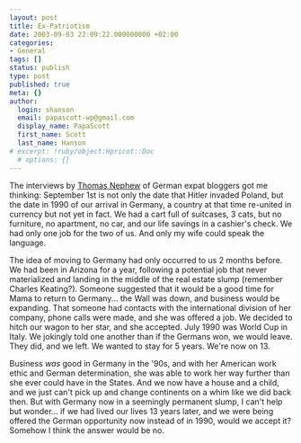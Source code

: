 ```yaml
---
layout: post
title: Ex-Patriotism
date: 2003-09-03 22:09:22.000000000 +02:00
categories:
- General
tags: []
status: publish
type: post
published: true
meta: {}
author:
  login: shanson
  email: papascott-wp@gmail.com
  display_name: PapaScott
  first_name: Scott
  last_name: Hanson
# excerpt: !ruby/object:Hpricot::Doc
  # options: {}
---
```

<p>The interviews by <a title="newsrack blog" href="http://pages.prodigy.net/thomasn528/blog/2003_08_31_newsarcv.html#106255498271319811">Thomas Nephew</a> of German expat bloggers got me thinking: September 1st is not only the date that Hitler invaded Poland, but the date in 1990 of our arrival in Germany, a country at that time re-united in currency but not yet in fact. We had a cart full of suitcases, 3 cats, but no furniture, no apartment, no car, and our life savings in a cashier's check. We had only one job for the two of us. And only my wife could speak the language.</p>
<p>The idea of moving to Germany had only occurred to us 2 months before. We had been in Arizona for a year, following a potential job that never materialized and landing in the middle of the real estate slump (remember Charles Keating?). Someone suggested that it would be a good time for Mama to return to Germany... the Wall was down, and business would be expanding. That someone had contacts with the international division of her company, phone calls were made, and she was offered a job. We decided to hitch our wagon to her star, and she accepted. July 1990 was World Cup in Italy. We jokingly told one another than if the Germans won, we would leave. They did, and we left. We wanted to stay for 5 years. We're now on 13.</p>
<p>Business <em>was</em> good in Germany in the '90s, and with her American work ethic  and German determination, she was able to work her way further than she ever could have in the States. And we now have a house and a child, and we just can't pick up and change continents on a whim like we did back then. But with Germany now in a seemingly permanent slump, I can't help but wonder... if we had lived our lives 13 years later, and we were being offered the German opportunity now instead of in 1990, would we accept it? Somehow I think the answer would be no.</p>
